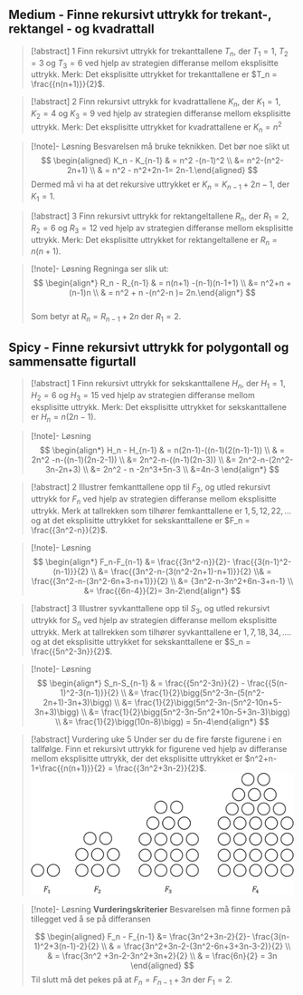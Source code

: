 ## Medium - Finne rekursivt uttrykk for trekant-, rektangel - og kvadrattall

> [!abstract] 1
> Finn rekursivt uttrykk for trekanttallene $T_n$, der $T_1 =1$, $T_2 = 3$ og $T_3 = 6$ ved hjelp av strategien differanse mellom eksplisitte uttrykk. Merk: Det eksplisitte uttrykket for trekanttallene er $T_n = \frac{{n(n+1)}}{2}$.


> [!abstract] 2
> Finn rekursivt uttrykk for kvadrattallene $K_n$, der $K_1 =1$, $K_2 = 4$ og $K_3 = 9$ ved hjelp av strategien differanse mellom eksplisitte uttrykk. Merk: Det eksplisitte uttrykket for kvadrattallene er $K_n = n^2$

> [!note]- Løsning 
> Besvarelsen må bruke teknikken. Det bør noe slikt ut
> $$
> \begin{aligned} K_n - K_{n-1} & = n^2 -(n-1)^2 \\ &= n^2-(n^2-2n+1) \\ & = n^2 - n^2+2n-1= 2n-1.\end{aligned}
> $$
> Dermed må vi ha at det rekursive uttrykket er $K_n = K_{n-1} + 2n-1$, der $K_1 = 1$.



> [!abstract] 3
> Finn rekursivt uttrykk for rektangeltallene $R_n$, der $R_1 =2$, $R_2 = 6$ og $R_3 = 12$ ved hjelp av strategien differanse mellom eksplisitte uttrykk. Merk: Det eksplisitte uttrykket for rektangeltallene er $R_n = n(n+1)$.

> [!note]- Løsning 
> Regninga ser slik ut: 
> $$
> \begin{align*} R_n - R_{n-1} & = n(n+1) -(n-1)(n-1+1) \\ &= n^2+n + (n-1)n \\ & = n^2 + n -(n^2-n )= 2n.\end{align*}
> $$
>  <br> Som betyr at $R_n = R_{n-1}+2n$ der $R_1 = 2$.

## Spicy - Finne rekursivt uttrykk for polygontall og sammensatte figurtall

> [!abstract] 1
> Finn rekursivt uttrykk for sekskanttallene $H_n$, der $H_1 =1$, $H_2 = 6$ og $H_3 = 15$ ved hjelp av strategien differanse mellom eksplisitte uttrykk. Merk: Det eksplisitte uttrykket for sekskanttallene er $H_n = {n(2n-1)}$.

> [!note]- Løsning 
> $$
> \begin{align*}  H_n - H_{n-1} & = n(2n-1)-((n-1)(2(n-1)-1)) \\ & = 2n^2 -n-((n-1)(2n-2-1)) \\ &= 2n^2-n-((n-1)(2n-3)) \\ &= 2n^2-n-(2n^2-3n-2n+3) \\ &= 2n^2 - n -2n^3+5n-3 \\ &=4n-3 \end{align*} 
> $$


> [!abstract] 2
> Illustrer femkanttallene opp til $F_3$, og utled rekursivt uttrykk for $F_n$ ved hjelp av strategien differanse mellom eksplisitte uttrykk. Merk at tallrekken som tilhører femkanttallene er $1, 5, 12, 22, \ldots$ og at det eksplisitte uttrykket for sekskanttallene er $F_n = \frac{{3n^2-n}}{2}$.

> [!note]- Løsning 
> $$
> \begin{align*}  F_n-F_{n-1} &= \frac{{3n^2-n}}{2}- \frac{{3(n-1)^2-(n-1)}}{2} \\ &= \frac{{3n^2-n-(3(n^2-2n+1)-n+1)}}{2} \\& = \frac{{3n^2-n-(3n^2-6n+3-n+1)}}{2} \\ &= {3n^2-n-3n^2+6n-3+n-1} \\ &= \frac{{6n-4}}{2}= 3n-2\end{align*} 
> $$


> [!abstract] 3
>  Illustrer syvkanttallene opp til $S_3$, og utled rekursivt uttrykk for $S_n$ ved hjelp av strategien differanse mellom eksplisitte uttrykk. Merk at tallrekken som tilhører syvkanttallene er $1, 7, 18, 34, \ldots$. og at det eksplisitte uttrykket for sekskanttallene er $S_n = \frac{{5n^2-3n}}{2}$.


> [!note]- Løsning 
> $$
> \begin{align*}  S_n-S_{n-1} & = \frac{{5n^2-3n}}{2} - \frac{{5(n-1)^2-3(n-1)}}{2} \\ &= \frac{1}{2}\bigg(5n^2-3n-(5(n^2-2n+1)-3n+3)\bigg) \\ &= \frac{1}{2}\bigg(5n^2-3n-(5n^2-10n+5-3n+3)\bigg) \\ &= \frac{1}{2}\bigg(5n^2-3n-5n^2+10n-5+3n-3)\bigg) \\ &= \frac{1}{2}\bigg(10n-8)\bigg) = 5n-4\end{align*} 
> $$


> [!abstract] Vurdering uke 5
> Under ser du de fire første figurene i en tallfølge. Finn et rekursivt uttrykk for figurene ved hjelp av differanse mellom eksplisitte uttrykk, der det eksplisitte uttrykket er $n^2+n-1+\frac{{n(n+1)}}{2} = \frac{{3n^2+3n-2}}{2}$.
> ![600](https://raw.githubusercontent.com/Andremartiny/MA-173/main/img/tallteo/image2.png)


> [!note]- Løsning 
>  **Vurderingskriterier**
>  Besvarelsen må finne formen på tillegget ved å se på differansen
>  
>  $$
> \begin{aligned}
> F_n - F_{n-1} &= \frac{3n^2+3n-2}{2}- \frac{3(n-1)^2+3(n-1)-2}{2} \\
> & = \frac{3n^2+3n-2-(3n^2-6n+3+3n-3-2)}{2} \\
> & = \frac{3n^2 +3n-2-3n^2+3n+2}{2} \\  & = \frac{6n}{2} = 3n \end{aligned}
> $$
> Til slutt må det pekes på at $F_n = F_{n-1} + 3n$ der $F_1 = 2$.


